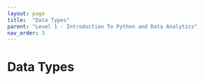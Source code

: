```yaml
---
layout: page
title:  "Data Types"
parent: "Level 1 - Introduction To Python and Data Analytics"
nav_order: 3
---
```


# Data Types
